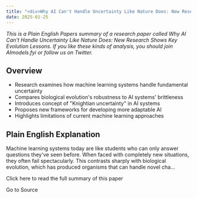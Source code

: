 ```yaml
---
title: "<div>Why AI Can't Handle Uncertainty Like Nature Does: New Research Shows Key Evolution Lessons</div>"
date: 2025-01-25
---
```


_This is a Plain English Papers summary of a research paper called Why AI Can't Handle Uncertainty Like Nature Does: New Research Shows Key Evolution Lessons. If you like these kinds of analysis, you should join AImodels.fyi or follow us on Twitter._

## Overview

- Research examines how machine learning systems handle fundamental uncertainty
- Compares biological evolution's robustness to AI systems' brittleness
- Introduces concept of "Knightian uncertainty" in AI systems
- Proposes new frameworks for developing more adaptable AI
- Highlights limitations of current machine learning approaches

## Plain English Explanation

Machine learning systems today are like students who can only answer questions they've seen before. When faced with completely new situations, they often fail spectacularly. This contrasts sharply with biological evolution, which has produced organisms that can handle novel cha...

Click here to read the full summary of this paper

Go to Source
